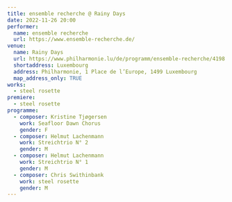 ```yaml
---
title: ensemble recherche @ Rainy Days
date: 2022-11-26 20:00
performer:
  name: ensemble recherche
  url: https://www.ensemble-recherche.de/
venue:
  name: Rainy Days
  url: https://www.philharmonie.lu/de/programm/ensemble-recherche/4198
  shortaddress: Luxembourg
  address: Philharmonie, 1 Place de l’Europe, 1499 Luxembourg
  map_address_only: TRUE
works:
  - steel rosette
premiere:
  - steel rosette
programme:
  - composer: Kristine Tjøgersen
    work: Seafloor Dawn Chorus
    gender: F
  - composer: Helmut Lachenmann
    work: Streichtrio N° 2
    gender: M
  - composer: Helmut Lachenmann
    work: Streichtrio N° 1
    gender: M
  - composer: Chris Swithinbank
    work: steel rosette
    gender: M
---
```

